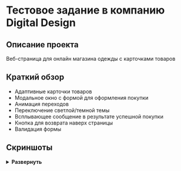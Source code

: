 # Тестовое задание в компанию Digital Design

## Описание проекта
Веб-страница для онлайн магазина одежды с карточками товаров 

## Краткий обзор
* Адаптивные карточки товаров
* Модальное окно с формой для оформления покупки
* Анимация переходов
* Переключение светлой/темной темы
* Всплывающее сообщение в результате успешной покупки
* Кнопка для возврата наверх страницы 
* Валидация формы

## Скриншоты
<details><summary><b>Развернуть</b></summary>


| Светлая тема | Темная тема |
| ------ | ------ |
|![Снимок экрана_10-11-2024_193931_](https://github.com/user-attachments/assets/f8844c05-c797-45fc-9ba2-b47e6e1e25cf)|![Снимок экрана_10-11-2024_194115_](https://github.com/user-attachments/assets/f914cacd-9b8d-4606-baa1-964fdb812af3)|
|![image](https://github.com/user-attachments/assets/a097332c-f561-4bb0-b294-a5932af9ce16)|![image](https://github.com/user-attachments/assets/3d6ca0a2-20b0-4054-9654-47e335d40120)|

</details>

